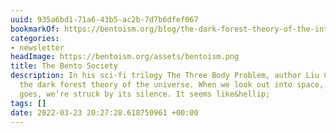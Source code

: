 ```yaml
---
uuid: 935a6bd1-71a6-43b5-ac2b-7d7b6dfef067
bookmarkOf: https://bentoism.org/blog/the-dark-forest-theory-of-the-internet
categories:
- newsletter
headImage: https://bentoism.org/assets/bentoism.png
title: The Bento Society
description: In his sci-fi trilogy The Three Body Problem, author Liu Cixin presents
  the dark forest theory of the universe. When we look out into space, the theory
  goes, we’re struck by its silence. It seems like&hellip;
tags: []
date: 2022-03-23 20:27:28.618750961 +00:00
---
```


